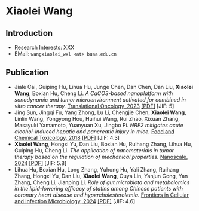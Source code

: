 # Xiaolei Wang

## Introduction

- Research Interests: XXX
- EMail: `wangxiaolei_wxl <at> buaa.edu.cn`

## Publication

- Jiale Cai, Guiping Hu, Lihua Hu, Junge Chen, Dan Chen, Dan Liu, **Xiaolei Wang**, Boxian Hu, Cheng Li. *A CaCO3-based nanoplatform with sonodynamic and tumor microenvironment activated for combined in vitro cancer therapy.* [Translational Oncology, 2023](https://doi.org/10.1016/j.tranon.2023.101771) [[PDF]](./tranon23.pdf) [JIF: 5]
- Jing Sun, Jingqi Fu, Yang Zhong, Lu Li, Chengjie Chen, **Xiaolei Wang**, Linlin Wang, Yongyong Hou, Huihui Wang, Rui Zhao, Xixuan Zhang, Masayuki Yamamoto, Yuanyuan Xu, Jingbo Pi. *NRF2 mitigates acute alcohol-induced hepatic and pancreatic injury in mice.* [Food and Chemical Toxicology, 2018](https://doi.org/10.1016/j.fct.2018.09.042) [[PDF]](./fct18.pdf) [JIF: 4.3]
- **Xiaolei Wang**, Hongxi Yu, Dan Liu, Boxian Hu, Ruihang Zhang, Lihua Hu, Guiping Hu, Cheng Li. *The application of nanomaterials in tumor therapy based on the regulation of mechanical properties.* [Nanoscale, 2024](http://dx.doi.org/10.1039/D4NR01812E) [[PDF]](./nanoscale24.pdf) [JIF: 5.8]
- Lihua Hu, Boxian Hu, Long Zhang, Yuhong Hu, Yali Zhang, Ruihang Zhang, Hongxi Yu, Dan Liu, **Xiaolei Wang**, Ouya Lin, Yanjun Gong, Yan Zhang, Cheng Li, Jianping Li. *Role of gut microbiota and metabolomics in the lipid-lowering efficacy of statins among Chinese patients with coronary heart disease and hypercholesterolemia.* [Frontiers in Cellular and Infection Microbiology, 2024](https://doi.org/10.3389/fcimb.2024.1408581) [[PDF]](./fcimb24.pdf) [JIF: 4.6]
